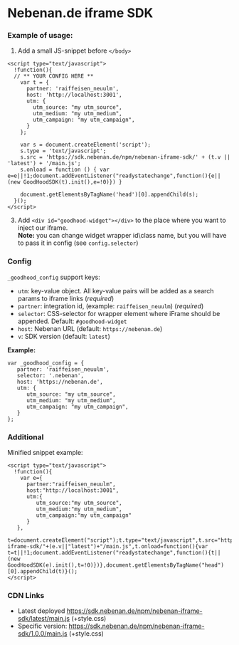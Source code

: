 # Nebenan.de iframe SDK

### Example of usage:

1. Add a small JS-snippet before `</body>`

```
<script type="text/javascript">
  !function(){
  // ** YOUR CONFIG HERE **
    var t = {
      partner: 'raiffeisen_neuulm',
      host: 'http://localhost:3001',
      utm: {
        utm_source: "my utm_source",
        utm_medium: "my utm_medium",
        utm_campaign: "my utm_campaign",
      }
    };

    var s = document.createElement('script');
    s.type = 'text/javascript';
    s.src = 'https://sdk.nebenan.de/npm/nebenan-iframe-sdk/' + (t.v || 'latest') + '/main.js';
    s.onload = function () { var e=e||!1;document.addEventListener("readystatechange",function(){e||(new GoodHoodSDK(t).init(),e=!0)}) }

    document.getElementsByTagName('head')[0].appendChild(s);
  }();
</script>
```

3. Add `<div id="goodhood-widget"></div>` to the place where you want to inject our iframe.  
   **Note:** you can change widget wrapper id\class name, but you will have to pass it in config (see `config.selector`)

### Config

`_goodhood_config` support keys:

- `utm`: key-value object. All key-value pairs will be added as a search params to iframe links (*required*)
- `partner`: integration id, (example: `raiffeisen_neuulm`) (*required*)
- `selector`: CSS-selector for wrapper element where iFrame should be appended. Default: `#goodhood-widget`
- `host`: Nebenan URL (default: `https://nebenan.de`)
- `v`: SDK version (default: `latest`)

**Example:**

```
var _goodhood_config = {
   partner: 'raiffeisen_neuulm',
   selector: '.nebenan',
   host: 'https://nebenan.de',
   utm: {
      utm_source: "my utm_source",
      utm_medium: "my utm_medium",
      utm_campaign: "my utm_campaign",
   }
};
```

### Additional

Minified snippet example:

```
<script type="text/javascript">
  !function(){
    var e={
      partner:"raiffeisen_neuulm",
      host:"http://localhost:3001",
      utm:{
         utm_source:"my utm_source",
         utm_medium:"my utm_medium",
         utm_campaign:"my utm_campaign"
      }
   },
   t=document.createElement("script");t.type="text/javascript",t.src="https://sdk.nebenan.de/npm/nebenan-iframe-sdk/"+(e.v||"latest")+"/main.js",t.onload=function(){var t=t||!1;document.addEventListener("readystatechange",function(){t||(new GoodHoodSDK(e).init(),t=!0)})},document.getElementsByTagName("head")[0].appendChild(t)}();
</script>
````  

### CDN Links
- Latest deployed https://sdk.nebenan.de/npm/nebenan-iframe-sdk/latest/main.js (+style.css)
- Specific version: https://sdk.nebenan.de/npm/nebenan-iframe-sdk/1.0.0/main.js (+style.css)
